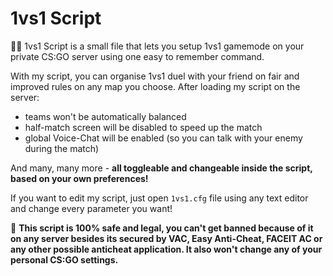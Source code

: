 # 1vs1 Script
🤼‍♂️ 1vs1 Script is a small file that lets you setup 1vs1 gamemode on your private CS:GO server using one easy to remember command.

With my script, you can organise 1vs1 duel with your friend on fair and improved rules on any map you choose. After loading my script on the server:
- teams won't be automatically balanced
- half-match screen will be disabled to speed up the match
- global Voice-Chat will be enabled (so you can talk with your enemy during the match)

And many, many more - **all toggleable and changeable inside the script, based on your own preferences!**

If you want to edit my script, just open `1vs1.cfg` file using any text editor and change every parameter you want!

🔰 **This script is 100% safe and legal, you can't get banned because of it on any server besides its secured by VAC, Easy Anti-Cheat, FACEIT AC or any other possible anticheat application. It also won't change any of your personal CS:GO settings.**
